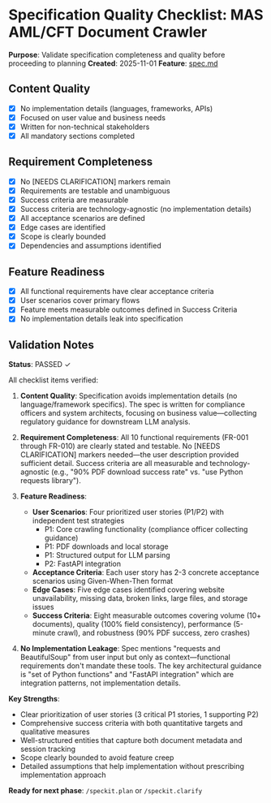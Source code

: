 # Specification Quality Checklist: MAS AML/CFT Document Crawler

**Purpose**: Validate specification completeness and quality before proceeding to planning
**Created**: 2025-11-01
**Feature**: [spec.md](../spec.md)

## Content Quality

- [x] No implementation details (languages, frameworks, APIs)
- [x] Focused on user value and business needs
- [x] Written for non-technical stakeholders
- [x] All mandatory sections completed

## Requirement Completeness

- [x] No [NEEDS CLARIFICATION] markers remain
- [x] Requirements are testable and unambiguous
- [x] Success criteria are measurable
- [x] Success criteria are technology-agnostic (no implementation details)
- [x] All acceptance scenarios are defined
- [x] Edge cases are identified
- [x] Scope is clearly bounded
- [x] Dependencies and assumptions identified

## Feature Readiness

- [x] All functional requirements have clear acceptance criteria
- [x] User scenarios cover primary flows
- [x] Feature meets measurable outcomes defined in Success Criteria
- [x] No implementation details leak into specification

## Validation Notes

**Status**: PASSED ✓

All checklist items verified:

1. **Content Quality**: Specification avoids implementation details (no language/framework specifics). The spec is written for compliance officers and system architects, focusing on business value—collecting regulatory guidance for downstream LLM analysis.

2. **Requirement Completeness**: All 10 functional requirements (FR-001 through FR-010) are clearly stated and testable. No [NEEDS CLARIFICATION] markers needed—the user description provided sufficient detail. Success criteria are all measurable and technology-agnostic (e.g., "90% PDF download success rate" vs. "use Python requests library").

3. **Feature Readiness**:
   - **User Scenarios**: Four prioritized user stories (P1/P2) with independent test strategies
     - P1: Core crawling functionality (compliance officer collecting guidance)
     - P1: PDF downloads and local storage
     - P1: Structured output for LLM parsing
     - P2: FastAPI integration
   - **Acceptance Criteria**: Each user story has 2-3 concrete acceptance scenarios using Given-When-Then format
   - **Edge Cases**: Five edge cases identified covering website unavailability, missing data, broken links, large files, and storage issues
   - **Success Criteria**: Eight measurable outcomes covering volume (10+ documents), quality (100% field consistency), performance (5-minute crawl), and robustness (90% PDF success, zero crashes)

4. **No Implementation Leakage**: Spec mentions "requests and BeautifulSoup" from user input but only as context—functional requirements don't mandate these tools. The key architectural guidance is "set of Python functions" and "FastAPI integration" which are integration patterns, not implementation details.

**Key Strengths**:
- Clear prioritization of user stories (3 critical P1 stories, 1 supporting P2)
- Comprehensive success criteria with both quantitative targets and qualitative measures
- Well-structured entities that capture both document metadata and session tracking
- Scope clearly bounded to avoid feature creep
- Detailed assumptions that help implementation without prescribing implementation approach

**Ready for next phase**: `/speckit.plan` or `/speckit.clarify`
